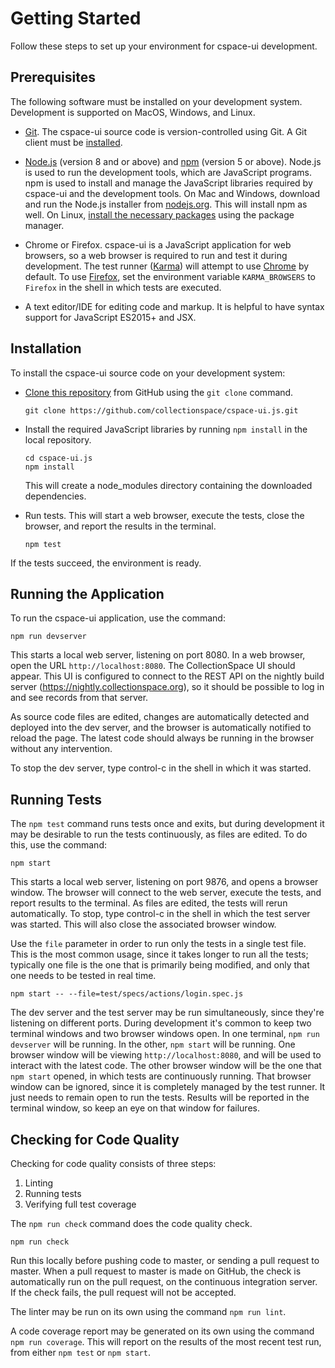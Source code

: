 # Getting Started

Follow these steps to set up your environment for cspace-ui development.

## Prerequisites

The following software must be installed on your development system. Development is supported on MacOS, Windows, and Linux.

- [Git](https://git-scm.com/). The cspace-ui source code is version-controlled using Git. A Git client must be [installed](https://git-scm.com/book/en/v2/Getting-Started-Installing-Git).

- [Node.js](https://nodejs.org/) (version 8 and or above) and [npm](https://www.npmjs.com/) (version 5 or above). Node.js is used to run the development tools, which are JavaScript programs. npm is used to install and manage the JavaScript libraries required by cspace-ui and the development tools. On Mac and Windows, download and run the Node.js installer from [nodejs.org](https://nodejs.org/). This will install npm as well. On Linux, [install the necessary packages](https://nodejs.org/en/download/package-manager/) using the package manager.

- Chrome or Firefox. cspace-ui is a JavaScript application for web browsers, so a web browser is required to run and test it during development. The test runner ([Karma](https://karma-runner.github.io/)) will attempt to use [Chrome](https://www.google.com/chrome/browser/desktop/index.html) by default. To use [Firefox](https://www.mozilla.org/en-US/firefox/new/), set the environment variable `KARMA_BROWSERS` to `Firefox` in the shell in which tests are executed.

- A text editor/IDE for editing code and markup. It is helpful to have syntax support for JavaScript ES2015+ and JSX.

## Installation

To install the cspace-ui source code on your development system:

- [Clone this repository](https://help.github.com/articles/cloning-a-repository/) from GitHub using the `git clone` command.
  ```
  git clone https://github.com/collectionspace/cspace-ui.js.git
  ```

- Install the required JavaScript libraries by running `npm install` in the local repository.
  ```
  cd cspace-ui.js
  npm install
  ```
  This will create a node_modules directory containing the downloaded dependencies.

- Run tests. This will start a web browser, execute the tests, close the browser, and report the results in the terminal.
  ```
  npm test
  ```

If the tests succeed, the environment is ready.

## Running the Application

To run the cspace-ui application, use the command:
```
npm run devserver
```
This starts a local web server, listening on port 8080. In a web browser, open the URL `http://localhost:8080`. The CollectionSpace UI should appear. This UI is configured to connect to the REST API on the nightly build server (https://nightly.collectionspace.org), so it should be possible to log in and see records from that server.

As source code files are edited, changes are automatically detected and deployed into the dev server, and the browser is automatically notified to reload the page. The latest code should always be running in the browser without any intervention.

To stop the dev server, type control-c in the shell in which it was started.

## Running Tests

The `npm test` command runs tests once and exits, but during development it may be desirable to run the tests continuously, as files are edited. To do this, use the command:
```
npm start
```
This starts a local web server, listening on port 9876, and opens a browser window. The browser will connect to the web server, execute the tests, and report results to the terminal. As files are edited, the tests will rerun automatically. To stop, type control-c in the shell in which the test server was started. This will also close the associated browser window.

Use the `file` parameter in order to run only the tests in a single test file. This is the most common usage, since it takes longer to run all the tests; typically one file is the one that is primarily being modified, and only that one needs to be tested in real time.
```
npm start -- --file=test/specs/actions/login.spec.js
```

The dev server and the test server may be run simultaneously, since they're listening on different ports. During development it's common to keep two terminal windows and two browser windows open. In one terminal, `npm run devserver` will be running. In the other, `npm start` will be running. One browser window will be viewing `http://localhost:8080`, and will be used  to interact with the latest code. The other browser window will be the one that `npm start` opened, in which tests are continuously running. That browser window can be ignored, since it is completely managed by the test runner. It just needs to remain open to run the tests. Results will be reported in the terminal window, so keep an eye on that window for failures.

## Checking for Code Quality

Checking for code quality consists of three steps:

1. Linting
2. Running tests
3. Verifying full test coverage

The `npm run check` command does the code quality check.
```
npm run check
```
Run this locally before pushing code to master, or sending a pull request to master. When a pull request to master is made on GitHub, the check is automatically run on the pull request, on the continuous integration server. If the check fails, the pull request will not be accepted.

The linter may be run on its own using the command `npm run lint`.

A code coverage report may be generated on its own using the command `npm run coverage`. This will report on the results of the most recent test run, from either `npm test` or `npm start`.